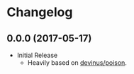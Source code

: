 # Changelog

## 0.0.0 (2017-05-17)

* Initial Release
  * Heavily based on [devinus/poison](https://github.com/devinus/poison).
